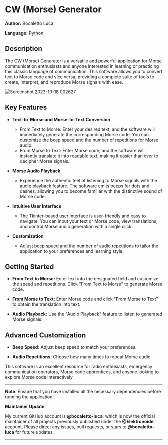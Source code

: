# CW (Morse) Generator

**Author:** Bocaletto Luca

**Language:** Python

## Description
The CW (Morse) Generator is a versatile and powerful application for Morse communication enthusiasts and anyone interested in learning or practicing this classic language of communication. This software allows you to convert text to Morse code and vice versa, providing a complete suite of tools to create, interpret, and reproduce Morse signals with ease.

![Screenshot 2023-10-18 002627](https://github.com/elektronoide/CW-Generator/assets/134635227/689ef632-68af-4055-8678-37a8057cc2c7)

## Key Features
- **Text-to-Morse and Morse-to-Text Conversion**
  - From Text to Morse: Enter your desired text, and the software will immediately generate the corresponding Morse code. You can customize the beep speed and the number of repetitions for Morse audio.
  - From Morse to Text: Enter Morse code, and the software will instantly translate it into readable text, making it easier than ever to decipher Morse signals.

- **Morse Audio Playback**
  - Experience the authentic feel of listening to Morse signals with the audio playback feature. The software emits beeps for dots and dashes, allowing you to become familiar with the distinctive sound of Morse code.

- **Intuitive User Interface**
  - The Tkinter-based user interface is user-friendly and easy to navigate. You can input your text or Morse code, view translations, and control Morse audio generation with a single click.

- **Customization**
  - Adjust beep speed and the number of audio repetitions to tailor the application to your preferences and learning style.

## Getting Started
- **From Text to Morse:** Enter text into the designated field and customize the speed and repetitions. Click "From Text to Morse" to generate Morse code.

- **From Morse to Text:** Enter Morse code and click "From Morse to Text" to obtain the translation into text.

- **Audio Playback:** Use the "Audio Playback" feature to listen to generated Morse signals.

## Advanced Customization
- **Beep Speed:** Adjust beep speed to match your preferences.

- **Audio Repetitions:** Choose how many times to repeat Morse audio.

This software is an excellent resource for radio enthusiasts, emergency communication operators, Morse code apprentices, and anyone looking to explore Morse code interactively.

---

**Note**: Ensure that you have installed all the necessary dependencies before running the application.

**Maintainer Update**

My current GitHub account is **@bocaletto-luca**, which is now the official maintainer of all projects previously published under the **@Elektronoide** account. Please direct any issues, pull requests, or stars to **@bocaletto-luca** for future updates.

---

